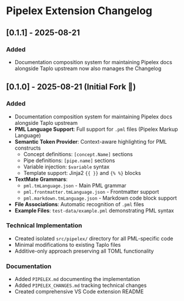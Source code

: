 # Pipelex Extension Changelog

## [0.1.1] - 2025-08-21

### Added
- Documentation composition system for maintaining Pipelex docs alongside Taplo upstream now also manages the Changelog

## [0.1.0] - 2025-08-21 (Initial Fork 🎉)

### Added
- Documentation composition system for maintaining Pipelex docs alongside Taplo upstream
- **PML Language Support**: Full support for `.pml` files (Pipelex Markup Language)
- **Semantic Token Provider**: Context-aware highlighting for PML constructs
  - Concept definitions: `[concept.Name]` sections
  - Pipe definitions: `[pipe.name]` sections
  - Variable injection: `$variable` syntax
  - Template support: Jinja2 `{{ }}` and `{% %}` blocks
- **TextMate Grammars**: 
  - `pml.tmLanguage.json` - Main PML grammar
  - `pml.frontmatter.tmLanguage.json` - Frontmatter support
  - `pml.markdown.tmLanguage.json` - Markdown code block support
- **File Associations**: Automatic recognition of `.pml` files
- **Example Files**: `test-data/example.pml` demonstrating PML syntax

### Technical Implementation
- Created isolated `src/pipelex/` directory for all PML-specific code
- Minimal modifications to existing Taplo files
- Additive-only approach preserving all TOML functionality

### Documentation
- Added `PIPELEX.md` documenting the implementation
- Added `PIPELEX_CHANGES.md` tracking technical changes
- Created comprehensive VS Code extension README
